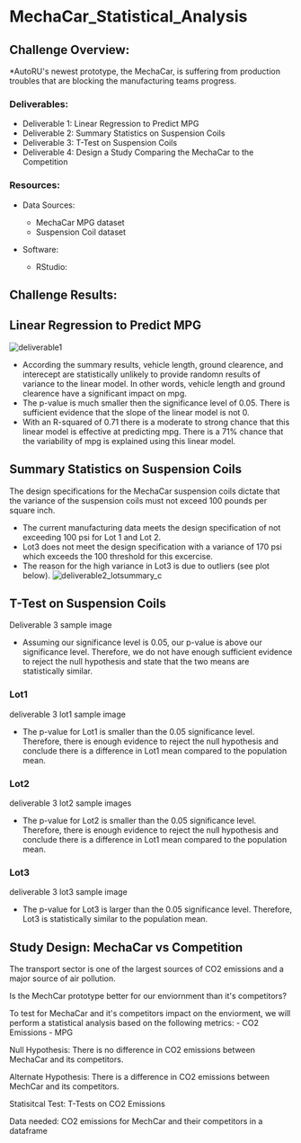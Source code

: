 # MechaCar_Statistical_Analysis

## Challenge Overview:
*AutoRU's newest prototype, the MechaCar, is suffering from production troubles that are blocking the manufacturing teams progress.

### Deliverables:
- Deliverable 1: Linear Regression to Predict MPG
- Deliverable 2: Summary Statistics on Suspension Coils
- Deliverable 3: T-Test on Suspension Coils
- Deliverable 4: Design a Study Comparing the MechaCar to the Competition


### Resources:
- Data Sources:
    - MechaCar MPG dataset
    - Suspension Coil dataset
    
- Software:
    - RStudio:

## Challenge Results:

## Linear Regression to Predict MPG

![deliverable1](https://user-images.githubusercontent.com/36451701/127780272-d3452b39-8b03-494b-b6da-593b47c1b247.png)

- According the summary results, vehicle length, ground clearence, and interecept are statistically unlikely to provide randomn results of variance to the linear model. In other words, vehicle length and ground clearence have a significant impact on mpg.
- The  p-value is much smaller then the significance level of 0.05. There is sufficient evidence that the slope of the linear model is not 0.
- With an R-squared of 0.71 there is a moderate to strong chance that this linear model is effective at predicting mpg. There is a 71% chance that the variability of mpg is explained using this linear model. 

## Summary Statistics on Suspension Coils

The design specifications for the MechaCar suspension coils dictate that the variance of the suspension coils must not exceed 100 pounds per square inch.
- The current manufacturing data meets the design specification of not exceeding 100 psi for Lot 1 and Lot 2.
- Lot3 does not meet the design specification with a variance of 170 psi which exceeds the 100 threshold for this excercise.
- The reason for the high variance in Lot3 is due to outliers (see plot below).
![deliverable2_lotsummary_c](https://user-images.githubusercontent.com/36451701/127780406-99751b1c-a419-4e4a-997c-948fbebebcb7.png)


## T-Test on Suspension Coils

Deliverable 3 sample image
- Assuming our significance level is 0.05, our p-value is above our significance level.  Therefore, we do not have enough sufficient evidence to reject the null hypothesis and state that the two means are statistically similar. 

### Lot1

deliverable 3 lot1 sample image
- The p-value for Lot1 is smaller than the 0.05 significance level.  Therefore, there is enough evidence to reject the null hypothesis and conclude there is a difference in Lot1 mean compared to the population mean. 

### Lot2

deliverable 3 lot2 sample images
- The p-value for Lot2 is smaller than the 0.05 significance level.  Therefore, there is enough evidence to reject the null hypothesis and conclude there is a difference in Lot1 mean compared to the population mean. 

### Lot3

deliverable 3 lot3 sample image
- The p-value for Lot3 is larger than the 0.05 significance level.  Therefore, Lot3 is statistically similar to the population mean.


## Study Design: MechaCar vs Competition

The transport sector is one of the largest sources of CO2 emissions and a major source of air pollution.

Is the MechCar prototype better for our enviornment than it's competitors?

To test for MechaCar and it's competitors impact on the enviorment, we will perform a statistical analysis based on the following metrics:
     - CO2 Emissions
     - MPG
     
Null Hypothesis: There is no difference in CO2 emissions between MechaCar and its competitors.

Alternate Hypothesis: There is a difference in CO2 emissions between MechCar and its competitors. 

Statisitcal Test: T-Tests on CO2 Emissions

Data needed: CO2 emissions for MechCar and their competitors in a dataframe
